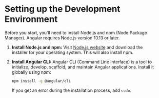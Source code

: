 # Setting up the Development Environment

Before you start, you'll need to install Node.js and npm (Node Package Manager). Angular requires Node.js version 10.13 or later.

1. **Install Node.js and npm:**
   Visit [Node.js website](https://nodejs.org/) and download the installer for your operating system. This will also install npm.

2. **Install Angular CLI:**
   Angular CLI (Command Line Interface) is a tool to initialize, develop, scaffold, and maintain Angular applications. Install it globally using npm:

   ```sh
   npm install -g @angular/cli
   ```

   If you get an error during the installation process, add `sudo`.
